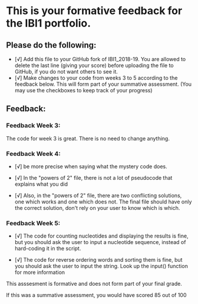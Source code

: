 # This is your formative feedback for the IBI1 portfolio.


## Please do the following:

- [√] Add this file to your GitHub fork of IBI1_2018-19. You are allowed to delete the last line (giving your score) before uploading the file to GitHub, if you do not want others to see it. 
- [√] Make changes to your code from weeks 3 to 5 according to the feedback below. This will form part of your summative assessment. (You may use the checkboxes to keep track of your progress) 


## Feedback:

### Feedback Week 3:

The code for week 3 is great. There is no need to change anything.

### Feedback Week 4:

- [√] be more precise when saying what the mystery code does.


- [√] In the "powers of 2" file, there is not a lot of pseudocode that explains what you did

- [√] Also, in the "powers of 2" file, there are two conflicting solutions, one which works and one which does not. The final file should have only the correct solution, don't rely on your user to know which is which.

### Feedback Week 5:


- [√] The code for counting nucleotides and displaying the results is fine, but you should ask the user to input a nucleotide sequence, instead of hard-coding it in the script.

- [√] The code for reverse ordering words and sorting them is fine, but you should ask the user to input the string. Look up the input() function for more information

This asssesment is formative and does not form part of your final grade. 

If this was a summative assessment, you would have scored 85 out of 100










